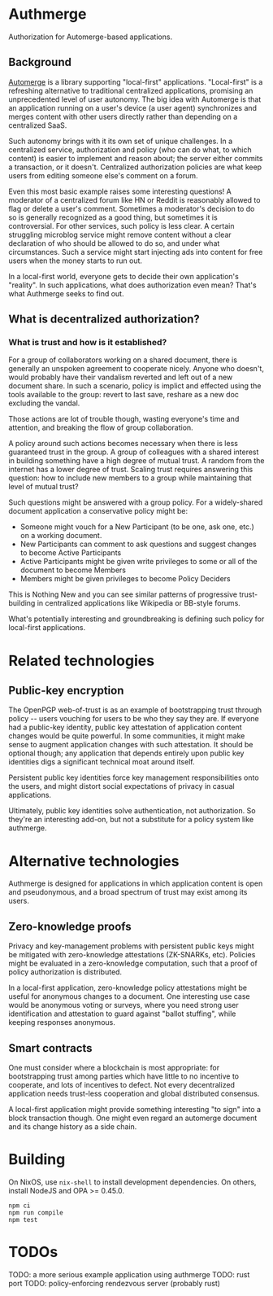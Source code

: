 # Authmerge

Authorization for Automerge-based applications.

## Background

[Automerge](https://automerge.org) is a library supporting "local-first" applications. "Local-first" is a refreshing alternative to traditional centralized applications, promising an unprecedented level of user autonomy. The big idea with Automerge is that an application running on a user's device (a user agent) synchronizes and merges content with other users directly rather than depending on a centralized SaaS.

Such autonomy brings with it its own set of unique challenges. In a centralized service, authorization and policy (who can do what, to which content) is easier to implement and reason about; the server either commits a transaction, or it doesn't. Centralized authorization policies are what keep users from editing someone else's comment on a forum.

Even this most basic example raises some interesting questions! A moderator of a centralized forum like HN or Reddit is reasonably allowed to flag or delete a user's comment. Sometimes a moderator's decision to do so is generally recognized as a good thing, but sometimes it is controversial. For other services, such policy is less clear. A certain struggling microblog service might remove content without a clear declaration of who should be allowed to do so, and under what circumstances. Such a service might start injecting ads into content for free users when the money starts to run out.

In a local-first world, everyone gets to decide their own application's "reality". In such applications, what does authorization even mean? That's what Authmerge seeks to find out.

## What is decentralized authorization?

### What is trust and how is it established?

For a group of collaborators working on a shared document, there is generally an unspoken agreement to cooperate nicely. Anyone who doesn't, would probably have their vandalism reverted and left out of a new document share. In such a scenario, policy is implict and effected using the tools available to the group: revert to last save, reshare as a new doc excluding the vandal.

Those actions are lot of trouble though, wasting everyone's time and attention, and breaking the flow of group collaboration.

A policy around such actions becomes necessary when there is less guaranteed trust in the group. A group of colleagues with a shared interest in building something have a high degree of mutual trust. A random from the internet has a lower degree of trust. Scaling trust requires answering this question: how to include new members to a group while maintaining that level of mutual trust?

Such questions might be answered with a group policy. For a widely-shared document application a conservative policy might be:

- Someone might vouch for a New Participant (to be one, ask one, etc.) on a working document.
- New Participants can comment to ask questions and suggest changes to become Active Participants
- Active Participants might be given write privileges to some or all of the document to become Members
- Members might be given privileges to become Policy Deciders

This is Nothing New and you can see similar patterns of progressive trust-building in centralized applications like Wikipedia or BB-style forums.

What's potentially interesting and groundbreaking is defining such policy for local-first applications.

# Related technologies

## Public-key encryption

The OpenPGP web-of-trust is as an example of bootstrapping trust through policy -- users vouching for users to be who they say they are. If everyone had a public-key identity, public key attestation of application content changes would be quite powerful. In some communities, it might make sense to augment application changes with such attestation. It should be optional though; any application that depends entirely upon public key identities digs a significant technical moat around itself.

Persistent public key identities force key management responsibilities onto the users, and might distort social expectations of privacy in casual applications.

Ultimately, public key identities solve authentication, not authorization. So they're an interesting add-on, but not a substitute for a policy system like authmerge.

# Alternative technologies

Authmerge is designed for applications in which application content is open and pseudonymous, and a broad spectrum of trust may exist among its users.

## Zero-knowledge proofs

Privacy and key-management problems with persistent public keys might be mitigated with zero-knowledge attestations (ZK-SNARKs, etc). Policies might be evaluated in a zero-knowledge computation, such that a proof of policy authorization is distributed.

In a local-first application, zero-knowledge policy attestations might be useful for anonymous changes to a document. One interesting use case would be anonymous voting or surveys, where you need strong user identification and attestation to guard against "ballot stuffing", while keeping responses anonymous.

## Smart contracts

One must consider where a blockchain is most appropriate: for bootstrapping trust among parties which have little to no incentive to cooperate, and lots of incentives to defect. Not every decentralized application needs trust-less cooperation and global distributed consensus.

A local-first application might provide something interesting "to sign" into a block transaction though. One might even regard an automerge document and its change history as a side chain.

# Building

On NixOS, use `nix-shell` to install development dependencies. On others, install NodeJS and OPA >= 0.45.0.

    npm ci
    npm run compile
    npm test

# TODOs

TODO: a more serious example application using authmerge
TODO: rust port
TODO: policy-enforcing rendezvous server (probably rust)
